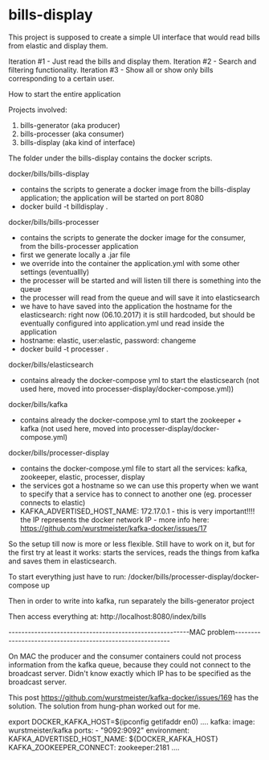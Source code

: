 # bills-display
This project is supposed to create a simple UI interface that would read bills from elastic and display them. 

Iteration #1 - Just read the bills and display them.
Iteration #2 - Search and filtering functionality.
Iteration #3 - Show all or show only bills corresponding to a certain user.


How to start the entire application

Projects involved:
1. bills-generator (aka producer)
2. bills-processer (aka consumer)
3. bills-display (aka kind of interface)


The folder under the bills-display contains the docker scripts.

docker/bills/bills-display 
   - contains the scripts to generate a docker image from the bills-display application; the application will be started on port 8080
   - docker build -t billdisplay .

docker/bills/bills-processer 
   - contains the scripts to generate the docker image for the consumer, from the bills-processer application
   - first we generate locally a .jar file
   - we override into the container the application.yml with some other settings (eventuallly)
   - the processer will be started and will listen till there is something into the queue
   - the processer will read from the queue and will save it into elasticsearch
   - we have to have saved into the application the hostname for the elasticsearch: right now (06.10.2017) it is still hardcoded, but  should 
   be eventually configured into application.yml und read inside the application
   - hostname: elastic, user:elastic, password: changeme
   - docker build -t processer .
   
docker/bills/elasticsearch
   - contains already the docker-compose yml to start the elasticsearch (not used here, moved into processer-display/docker-compose.yml))
   
docker/bills/kafka
   - contains already the docker-compose.yml to start the zookeeper + kafka  (not used here, moved into processer-display/docker-compose.yml)
   
docker/bills/processer-display
   - contains the docker-compose.yml file to start all the services: kafka, zookeeper, elastic, processer, display
   - the services got a hostname so we can use this property when we want to specify that a service has to connect to another one (eg. processer connects to elastic)
   - KAFKA_ADVERTISED_HOST_NAME: 172.17.0.1 - this is very important!!!! the IP represents the docker network IP
            - more info here: https://github.com/wurstmeister/kafka-docker/issues/17
            


So the setup till now is more or less flexible. Still have to work on it, but for the first try at least it works: starts the services, reads the things from 
kafka and saves them in elasticsearch.

To start everything just have to run:
/docker/bills/processer-display/docker-compose up    

Then in order to write into kafka, run separately the bills-generator project

Then access everything at: http://localhost:8080/index/bills



--------------------------------------------------------MAC problem----------------------------------------------------------

On MAC the producer and the consumer containers could not process information from the kafka queue, because they could not connect to the broadcast server. Didn't know exactly which IP has to be specified as the broadcast server.

This post https://github.com/wurstmeister/kafka-docker/issues/169 has the solution. The solution from hung-phan worked out for me. 

export DOCKER_KAFKA_HOST=$(ipconfig getifaddr en0)
....
kafka:
    image: wurstmeister/kafka
    ports:
      - "9092:9092"
    environment:
      KAFKA_ADVERTISED_HOST_NAME: ${DOCKER_KAFKA_HOST}
      KAFKA_ZOOKEEPER_CONNECT: zookeeper:2181
....
